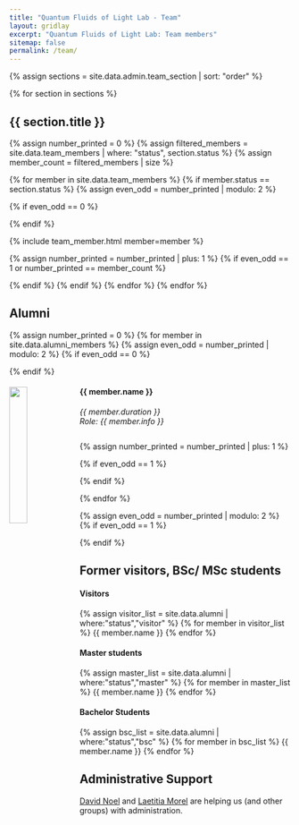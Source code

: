 ```yaml
---
title: "Quantum Fluids of Light Lab - Team"
layout: gridlay
excerpt: "Quantum Fluids of Light Lab: Team members"
sitemap: false
permalink: /team/
---
```


{% assign sections = site.data.admin.team_section | sort: "order" %}

{% for section in sections %}
## {{ section.title }}

{% assign number_printed = 0 %}
{% assign filtered_members = site.data.team_members | where: "status", section.status %}
{% assign member_count = filtered_members | size %}

{% for member in site.data.team_members %}
  {% if member.status == section.status %}
  {% assign even_odd = number_printed | modulo: 2 %}

  {% if even_odd == 0 %}
  <div class="row"> 
  {% endif %}

  {% include team_member.html member=member %}

  {% assign number_printed = number_printed | plus: 1 %}
  {% if even_odd == 1 or number_printed == member_count %} </div> {% endif %}
  {% endif %}
{% endfor %}
{% endfor %}

## Alumni

{% assign number_printed = 0 %}
{% for member in site.data.alumni_members %}
{% assign even_odd = number_printed | modulo: 2 %}
{% if even_odd == 0 %}
<div class="row">
{% endif %}
<div class="col-sm-6 clearfix">
  <img src="{{ site.url }}{{ site.baseurl }}/images/rubidium/members/{{ member.photo }}" class="img-responsive" width="25%" style="float: left" />
  <h4>{{ member.name }}</h4>
  <i>{{ member.duration }} <br> Role: {{ member.info }}</i>
  <ul style="overflow: hidden">
  </ul>
</div>

{% assign number_printed = number_printed | plus: 1 %}

{% if even_odd == 1 %}

</div>
{% endif %}

{% endfor %}

{% assign even_odd = number_printed | modulo: 2 %}
{% if even_odd == 1 %}

</div>
{% endif %}

## Former visitors, BSc/ MSc students

<div class="row">

<div class="col-sm-4 clearfix">
<h4>Visitors</h4>
{% assign visitor_list = site.data.alumni | where:"status","visitor" %}
{% for member in visitor_list %}
{{ member.name }}
{% endfor %}
</div>

<div class="col-sm-4 clearfix">
<h4>Master students</h4>
{% assign master_list = site.data.alumni | where:"status","master" %}
{% for member in master_list %}
{{ member.name }}
{% endfor %}
</div>

<div class="col-sm-4 clearfix">
<h4>Bachelor Students</h4>
{% assign bsc_list = site.data.alumni | where:"status","bsc" %}
{% for member in bsc_list %}
{{ member.name }}
{% endfor %}
</div>

</div>

## Administrative Support

<a href="mailto:">David Noel</a> and <a href="mailto:">Laetitia Morel</a> are helping us (and other groups) with administration.
